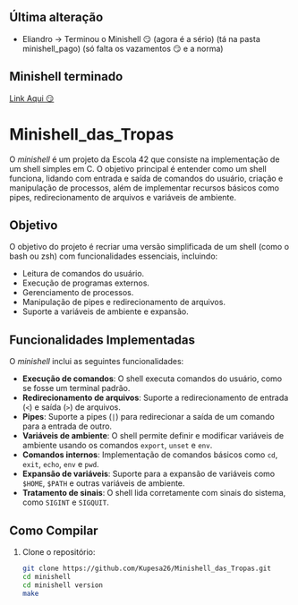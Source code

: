 ## Última alteração
- Eliandro -> Terminou o Minishell 😏️ (agora é a sério) (tá na pasta minishell_pago) (só falta os vazamentos 😏️ e a norma)

## Minishell terminado
[Link Aqui 😏️](https://open.spotify.com/intl-pt/track/5gWwWRLxzkrXSojJ8vcF0b?si=b3964ec890884293)


# Minishell_das_Tropas

O *minishell* é um projeto da Escola 42 que consiste na implementação de um shell simples em C. O objetivo principal é entender como um shell funciona, lidando com entrada e saída de comandos do usuário, criação e manipulação de processos, além de implementar recursos básicos como pipes, redirecionamento de arquivos e variáveis de ambiente.

## Objetivo

O objetivo do projeto é recriar uma versão simplificada de um shell (como o bash ou zsh) com funcionalidades essenciais, incluindo:
- Leitura de comandos do usuário.
- Execução de programas externos.
- Gerenciamento de processos.
- Manipulação de pipes e redirecionamento de arquivos.
- Suporte a variáveis de ambiente e expansão.

## Funcionalidades Implementadas

O *minishell* inclui as seguintes funcionalidades:

- **Execução de comandos**: O shell executa comandos do usuário, como se fosse um terminal padrão.
- **Redirecionamento de arquivos**: Suporte a redirecionamento de entrada (`<`) e saída (`>`) de arquivos.
- **Pipes**: Suporte a pipes (`|`) para redirecionar a saída de um comando para a entrada de outro.
- **Variáveis de ambiente**: O shell permite definir e modificar variáveis de ambiente usando os comandos `export`, `unset` e `env`.
- **Comandos internos**: Implementação de comandos básicos como `cd`, `exit`, `echo`, `env` e `pwd`.
- **Expansão de variáveis**: Suporte para a expansão de variáveis como `$HOME`, `$PATH` e outras variáveis de ambiente.
- **Tratamento de sinais**: O shell lida corretamente com sinais do sistema, como `SIGINT` e `SIGQUIT`.

## Como Compilar

1. Clone o repositório:
   ```bash
   git clone https://github.com/Kupesa26/Minishell_das_Tropas.git
   cd minishell
   cd minishell version
   make
